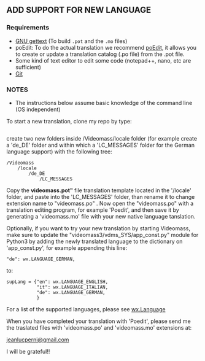 ## ADD SUPPORT FOR NEW LANGUAGE

### Requirements
- [GNU gettext](https://www.gnu.org/software/gettext) (To build `.pot` and the `.mo` files)
- poEdit: To do the actual translation we recommend [poEdit](https://poedit.net/), it allows you to create or update a translation catalog (.po file) from the .pot file.
- Some kind of text editor to edit some code (notepad++, nano, etc are sufficient)
- [Git](https://git-scm.com/downloads)

### NOTES
- The instructions below assume basic knowledge of the command line (OS independent)

To start a new translation, clone my repo by type:

``` git clone https://gitlab.com/jeanslack/Videomass.git
```

create two new folders inside /Videomass/locale folder (for example create a 'de_DE' folder and within which a 'LC_MESSAGES' folder for the German 
language support) with the following tree:

    /Videomass
        /locale
            /de_DE
                /LC_MESSAGES
                
Copy the **videomass.pot"** file translation template located in the '/locale' 
folder, and paste into the 'LC_MESSAGES' folder, than rename it to change
extension name to "videomass.po" . 
Now open the "videomass.po" with a translation editing program, for example 
'Poedit', and then save it by generating a 'videomass.mo' file with your 
new native language tanslation.

Optionally, if you want to try your new translation by starting Videomass, 
make sure to update the "videomass3/vdms_SYS/app_const.py" module for Python3 
by adding the newly translated language to the dictionary on 'app_const.py', 
for example appending this line:

    "de": wx.LANGUAGE_GERMAN,
    
to:

    supLang = {"en": wx.LANGUAGE_ENGLISH,
               "it": wx.LANGUAGE_ITALIAN,
               "de": wx.LANGUAGE_GERMAN,
               }

For a list of the supported languages, please see [wx.Language](https://wxpython.org/Phoenix/docs/html/wx.Language.enumeration.html#wx-language)

When you have completed your translation with 'Poedit', please send me the
traslated files with 'videomass.po' and 'videomass.mo' extensions at:

<jeanlucperni@gmail.com>

I will be grateful!!


